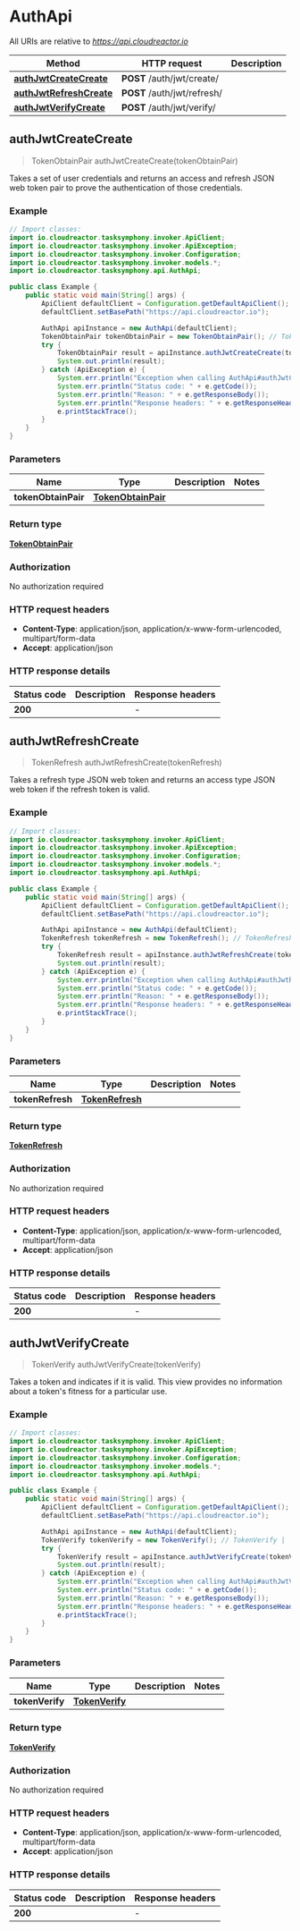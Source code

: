 # AuthApi

All URIs are relative to *https://api.cloudreactor.io*

Method | HTTP request | Description
------------- | ------------- | -------------
[**authJwtCreateCreate**](AuthApi.md#authJwtCreateCreate) | **POST** /auth/jwt/create/ | 
[**authJwtRefreshCreate**](AuthApi.md#authJwtRefreshCreate) | **POST** /auth/jwt/refresh/ | 
[**authJwtVerifyCreate**](AuthApi.md#authJwtVerifyCreate) | **POST** /auth/jwt/verify/ | 



## authJwtCreateCreate

> TokenObtainPair authJwtCreateCreate(tokenObtainPair)



Takes a set of user credentials and returns an access and refresh JSON web token pair to prove the authentication of those credentials.

### Example

```java
// Import classes:
import io.cloudreactor.tasksymphony.invoker.ApiClient;
import io.cloudreactor.tasksymphony.invoker.ApiException;
import io.cloudreactor.tasksymphony.invoker.Configuration;
import io.cloudreactor.tasksymphony.invoker.models.*;
import io.cloudreactor.tasksymphony.api.AuthApi;

public class Example {
    public static void main(String[] args) {
        ApiClient defaultClient = Configuration.getDefaultApiClient();
        defaultClient.setBasePath("https://api.cloudreactor.io");

        AuthApi apiInstance = new AuthApi(defaultClient);
        TokenObtainPair tokenObtainPair = new TokenObtainPair(); // TokenObtainPair | 
        try {
            TokenObtainPair result = apiInstance.authJwtCreateCreate(tokenObtainPair);
            System.out.println(result);
        } catch (ApiException e) {
            System.err.println("Exception when calling AuthApi#authJwtCreateCreate");
            System.err.println("Status code: " + e.getCode());
            System.err.println("Reason: " + e.getResponseBody());
            System.err.println("Response headers: " + e.getResponseHeaders());
            e.printStackTrace();
        }
    }
}
```

### Parameters


Name | Type | Description  | Notes
------------- | ------------- | ------------- | -------------
 **tokenObtainPair** | [**TokenObtainPair**](TokenObtainPair.md)|  |

### Return type

[**TokenObtainPair**](TokenObtainPair.md)

### Authorization

No authorization required

### HTTP request headers

- **Content-Type**: application/json, application/x-www-form-urlencoded, multipart/form-data
- **Accept**: application/json


### HTTP response details
| Status code | Description | Response headers |
|-------------|-------------|------------------|
| **200** |  |  -  |


## authJwtRefreshCreate

> TokenRefresh authJwtRefreshCreate(tokenRefresh)



Takes a refresh type JSON web token and returns an access type JSON web token if the refresh token is valid.

### Example

```java
// Import classes:
import io.cloudreactor.tasksymphony.invoker.ApiClient;
import io.cloudreactor.tasksymphony.invoker.ApiException;
import io.cloudreactor.tasksymphony.invoker.Configuration;
import io.cloudreactor.tasksymphony.invoker.models.*;
import io.cloudreactor.tasksymphony.api.AuthApi;

public class Example {
    public static void main(String[] args) {
        ApiClient defaultClient = Configuration.getDefaultApiClient();
        defaultClient.setBasePath("https://api.cloudreactor.io");

        AuthApi apiInstance = new AuthApi(defaultClient);
        TokenRefresh tokenRefresh = new TokenRefresh(); // TokenRefresh | 
        try {
            TokenRefresh result = apiInstance.authJwtRefreshCreate(tokenRefresh);
            System.out.println(result);
        } catch (ApiException e) {
            System.err.println("Exception when calling AuthApi#authJwtRefreshCreate");
            System.err.println("Status code: " + e.getCode());
            System.err.println("Reason: " + e.getResponseBody());
            System.err.println("Response headers: " + e.getResponseHeaders());
            e.printStackTrace();
        }
    }
}
```

### Parameters


Name | Type | Description  | Notes
------------- | ------------- | ------------- | -------------
 **tokenRefresh** | [**TokenRefresh**](TokenRefresh.md)|  |

### Return type

[**TokenRefresh**](TokenRefresh.md)

### Authorization

No authorization required

### HTTP request headers

- **Content-Type**: application/json, application/x-www-form-urlencoded, multipart/form-data
- **Accept**: application/json


### HTTP response details
| Status code | Description | Response headers |
|-------------|-------------|------------------|
| **200** |  |  -  |


## authJwtVerifyCreate

> TokenVerify authJwtVerifyCreate(tokenVerify)



Takes a token and indicates if it is valid.  This view provides no information about a token&#39;s fitness for a particular use.

### Example

```java
// Import classes:
import io.cloudreactor.tasksymphony.invoker.ApiClient;
import io.cloudreactor.tasksymphony.invoker.ApiException;
import io.cloudreactor.tasksymphony.invoker.Configuration;
import io.cloudreactor.tasksymphony.invoker.models.*;
import io.cloudreactor.tasksymphony.api.AuthApi;

public class Example {
    public static void main(String[] args) {
        ApiClient defaultClient = Configuration.getDefaultApiClient();
        defaultClient.setBasePath("https://api.cloudreactor.io");

        AuthApi apiInstance = new AuthApi(defaultClient);
        TokenVerify tokenVerify = new TokenVerify(); // TokenVerify | 
        try {
            TokenVerify result = apiInstance.authJwtVerifyCreate(tokenVerify);
            System.out.println(result);
        } catch (ApiException e) {
            System.err.println("Exception when calling AuthApi#authJwtVerifyCreate");
            System.err.println("Status code: " + e.getCode());
            System.err.println("Reason: " + e.getResponseBody());
            System.err.println("Response headers: " + e.getResponseHeaders());
            e.printStackTrace();
        }
    }
}
```

### Parameters


Name | Type | Description  | Notes
------------- | ------------- | ------------- | -------------
 **tokenVerify** | [**TokenVerify**](TokenVerify.md)|  |

### Return type

[**TokenVerify**](TokenVerify.md)

### Authorization

No authorization required

### HTTP request headers

- **Content-Type**: application/json, application/x-www-form-urlencoded, multipart/form-data
- **Accept**: application/json


### HTTP response details
| Status code | Description | Response headers |
|-------------|-------------|------------------|
| **200** |  |  -  |

